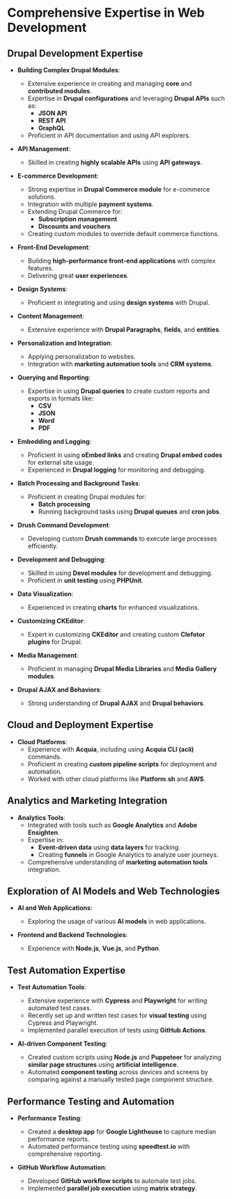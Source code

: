 # Comprehensive Expertise in Web Development

## Drupal Development Expertise
- **Building Complex Drupal Modules**:
  - Extensive experience in creating and managing **core** and **contributed modules**.
  - Expertise in **Drupal configurations** and leveraging **Drupal APIs** such as:
    - **JSON API**
    - **REST API**
    - **GraphQL**
  - Proficient in API documentation and using API explorers.

- **API Management**:
  - Skilled in creating **highly scalable APIs** using **API gateways**.

- **E-commerce Development**:
  - Strong expertise in **Drupal Commerce module** for e-commerce solutions.
  - Integration with multiple **payment systems**.
  - Extending Drupal Commerce for:
    - **Subscription management**
    - **Discounts and vouchers**
  - Creating custom modules to override default commerce functions.

- **Front-End Development**:
  - Building **high-performance front-end applications** with complex features.
  - Delivering great **user experiences**.

- **Design Systems**:
  - Proficient in integrating and using **design systems** with Drupal.

- **Content Management**:
  - Extensive experience with **Drupal Paragraphs**, **fields**, and **entities**.

- **Personalization and Integration**:
  - Applying personalization to websites.
  - Integration with **marketing automation tools** and **CRM systems**.

- **Querying and Reporting**:
  - Expertise in using **Drupal queries** to create custom reports and exports in formats like:
    - **CSV**
    - **JSON**
    - **Word**
    - **PDF**

- **Embedding and Logging**:
  - Proficient in using **oEmbed links** and creating **Drupal embed codes** for external site usage.
  - Experienced in **Drupal logging** for monitoring and debugging.

- **Batch Processing and Background Tasks**:
  - Proficient in creating Drupal modules for:
    - **Batch processing**
    - Running background tasks using **Drupal queues** and **cron jobs**.

- **Drush Command Development**:
  - Developing custom **Drush commands** to execute large processes efficiently.

- **Development and Debugging**:
  - Skilled in using **Devel modules** for development and debugging.
  - Proficient in **unit testing** using **PHPUnit**.

- **Data Visualization**:
  - Experienced in creating **charts** for enhanced visualizations.

- **Customizing CKEditor**:
  - Expert in customizing **CKEditor** and creating custom **Clefotor plugins** for Drupal.

- **Media Management**:
  - Proficient in managing **Drupal Media Libraries** and **Media Gallery modules**.

- **Drupal AJAX and Behaviors**:
  - Strong understanding of **Drupal AJAX** and **Drupal behaviors**.

## Cloud and Deployment Expertise
- **Cloud Platforms**:
  - Experience with **Acquia**, including using **Acquia CLI (acli)** commands.
  - Proficient in creating **custom pipeline scripts** for deployment and automation.
  - Worked with other cloud platforms like **Platform.sh** and **AWS**.

## Analytics and Marketing Integration
- **Analytics Tools**:
  - Integrated with tools such as **Google Analytics** and **Adobe Ensighten**.
  - Expertise in:
    - **Event-driven data** using **data layers** for tracking.
    - Creating **funnels** in Google Analytics to analyze user journeys.
  - Comprehensive understanding of **marketing automation tools** integration.

## Exploration of AI Models and Web Technologies
- **AI and Web Applications**:
  - Exploring the usage of various **AI models** in web applications.

- **Frontend and Backend Technologies**:
  - Experience with **Node.js**, **Vue.js**, and **Python**.

## Test Automation Expertise
- **Test Automation Tools**:
  - Extensive experience with **Cypress** and **Playwright** for writing automated test cases.
  - Recently set up and written test cases for **visual testing** using Cypress and Playwright.
  - Implemented parallel execution of tests using **GitHub Actions**.

- **AI-driven Component Testing**:
  - Created custom scripts using **Node.js** and **Puppeteer** for analyzing **similar page structures** using **artificial intelligence**.
  - Automated **component testing** across devices and screens by comparing against a manually tested page component structure.

## Performance Testing and Automation
- **Performance Testing**:
  - Created a **desktop app** for **Google Lighthouse** to capture median performance reports.
  - Automated performance testing using **speedtest.io** with comprehensive reporting.

- **GitHub Workflow Automation**:
  - Developed **GitHub workflow scripts** to automate test jobs.
  - Implemented **parallel job execution** using **matrix strategy**.